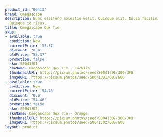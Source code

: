 ```yaml
---
product_id: '00413'
brand: Omegascape
description: Nunc eleifend molestie velit. Quisque elit. Nulla facilisi. Nulla facilisi.
  Quisque id risus.
title: Omegascape Qux Tie
skus:
- available: true
  condition: New
  currentPrice: '55.37'
  discount: '0.0'
  oldPrice: '55.37'
  promotion: false
  sku: S0041301
  skuName: Omegascape Qux Tie - Fuchsia
  thumbnailURL: https://picsum.photos/seed/S0041301/300/300
  imageURL: https://picsum.photos/seed/S0041301/600/600
- available: true
  condition: New
  currentPrice: '54.46'
  discount: '0.0'
  oldPrice: '54.46'
  promotion: false
  sku: S0041302
  skuName: Omegascape Qux Tie - Orange
  thumbnailURL: https://picsum.photos/seed/S0041302/300/300
  imageURL: https://picsum.photos/seed/S0041302/600/600
layout: product
---
```

